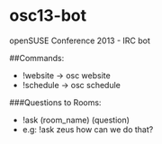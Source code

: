 osc13-bot
=========
openSUSE Conference 2013 - IRC bot

##Commands:
 * !website -> osc website
 * !schedule -> osc schedule

###Questions to Rooms:
 * !ask (room_name) (question)
 * e.g: !ask zeus how can we do that?

